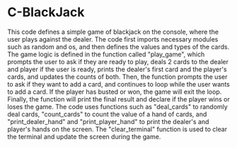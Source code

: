 # C-BlackJack

This code defines a simple game of blackjack on the console, where the user plays against the dealer. The code first imports necessary modules such as random and os, and then defines the values and types of the cards. The game logic is defined in the function called "play_game", which prompts the user to ask if they are ready to play, deals 2 cards to the dealer and player if the user is ready, prints the dealer's first card and the player's cards, and updates the counts of both. Then, the function prompts the user to ask if they want to add a card, and continues to loop while the user wants to add a card. If the player has busted or won, the game will exit the loop. Finally, the function will print the final result and declare if the player wins or loses the game. The code uses functions such as "deal_cards" to randomly deal cards, "count_cards" to count the value of a hand of cards, and "print_dealer_hand" and "print_player_hand" to print the dealer's and player's hands on the screen. The "clear_terminal" function is used to clear the terminal and update the screen during the game.